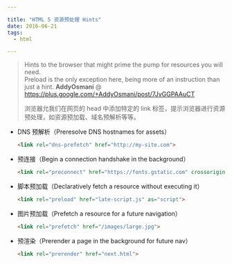 ```yaml
---

title: "HTML 5 资源预处理 Hints"
date: 2016-06-21
tags:
  - html

---
```


> Hints to the browser that might prime the pump for resources you will need.  
> Preload is the only exception here, being more of an instruction than just a hint.
> **AddyOsmani** @ https://plus.google.com/+AddyOsmani/post/7JvGGPAAuCT  
>  
> 浏览器允我们在网页的 head 中添加特定的 link 标签，提示浏览器进行资源预处理，如资源预加载、域名预解析等等。

* DNS 预解析（Preresolve DNS hostnames for assets）
    ``` html
    <link rel="dns-prefetch" href="http://my-site.com">
    ```

* 预连接（Begin a connection handshake in the background）
    ``` html
    <link rel="preconnect" href="https://fonts.gstatic.com" crossorigin>
    ```

* 脚本预加载（Declaratively fetch a resource without executing it）  
    ``` html
    <link rel="preload" href="late-script.js" as="script">
    ```

* 图片预加载（Prefetch a resource for a future navigation）
    ``` html
    <link rel="prefetch" href="/images/large.jpg">
    ```

* 预渲染（Prerender a page in the background for future nav）
    ``` html
    <link rel="prerender" href="next.html">
    ```
